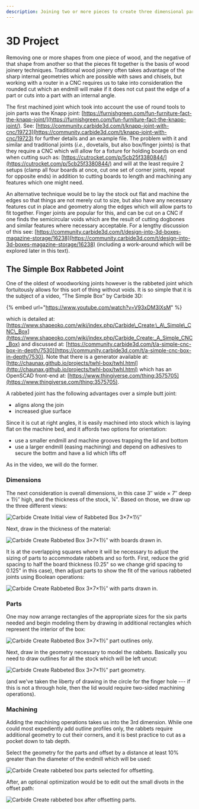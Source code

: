 ```yaml
---
description: Joining two or more pieces to create three dimensional parts.
---
```


# 3D Project

Removing one or more shapes from one piece of wood, and the negative of that shape from another so that the pieces fit together is the basis of wood joinery techniques. Traditional wood joinery often takes advantage of the sharp internal geometries which are possible with saws and chisels, but working with a router in a CNC requires us to take into consideration the rounded cut which an endmill will make if it does not cut past the edge of a part or cuts into a part with an internal angle.

The first machined joint which took into account the use of round tools to join parts was the Knapp joint: [https://furnishgreen.com/fun-furniture-fact-the-knapp-joint/](https://furnishgreen.com/fun-furniture-fact-the-knapp-joint/). See: [https://community.carbide3d.com/t/knapp-joint-with-cnc/19723](https://community.carbide3d.com/t/knapp-joint-with-cnc/19723) for further details and an example file. The problem with it and similar and traditional joints \(_i.e._, dovetails, but also box/finger joints\) is that they require a CNC which will allow for a fixture for holding boards on end when cutting such as: [https://cutrocket.com/p/5cb25f3380844/](https://cutrocket.com/p/5cb25f3380844/) and will at the least require 2 setups \(clamp all four boards at once, cut one set of corner joints, repeat for opposite ends\) in addition to cutting boards to length and machining any features which one might need.

An alternative technique would be to lay the stock out flat and machine the edges so that things are not merely cut to size, but also have any necessary features cut in place and geometry along the edges which will allow parts to fit together. Finger joints are popular for this, and can be cut on a CNC if one finds the semicircular voids which are the result of cutting dogbones and similar features where necessary acceptable. For a lengthy discussion of this see: [https://community.carbide3d.com/t/design-into-3d-boxes-magazine-storage/16238](https://community.carbide3d.com/t/design-into-3d-boxes-magazine-storage/16238) \(including a work-around which will be explored later in this text\).

## The Simple Box Rabbeted Joint

One of the oldest of woodworking joints however is the rabbeted joint which fortuitously allows for this sort of thing without voids. It is so simple that it is the subject of a video, “The Simple Box” by Carbide 3D:

{% embed url="https://www.youtube.com/watch?v=V93xDM3lXsM" %}

which is detailed at: [https://www.shapeoko.com/wiki/index.php/Carbide\_Create:\_A\_Simple\_CNC\_Box](https://www.shapeoko.com/wiki/index.php/Carbide_Create:_A_Simple_CNC_Box) and discussed at: [https://community.carbide3d.com/t/a-simple-cnc-box-in-depth/7530](https://community.carbide3d.com/t/a-simple-cnc-box-in-depth/7530). Note that there is a generator available at: [http://chaunax.github.io/projects/twhl-box/twhl.html](http://chaunax.github.io/projects/twhl-box/twhl.html) which has an OpenSCAD front-end at: [https://www.thingiverse.com/thing:3575705](https://www.thingiverse.com/thing:3575705).

A rabbeted joint has the following advantages over a simple butt joint:

* aligns along the join
* increased glue surface

Since it is cut at right angles, it is easily machined into stock which is laying flat on the machine bed, and it affords two options for orientation:

* use a smaller endmill and machine grooves trapping the lid and bottom
* use a larger endmill \(easing machining\) and depend on adhesives to secure the bottm and have a lid which lifts off

As in the video, we will do the former. 

### Dimensions

The next consideration is overall dimensions, in this case 3″ wide × 7″ deep × 1½″ high, and the thickness of the stock, ¼″. Based on those, we draw up the three different views:

![Carbide Create Initial view of Rabbeted Box 3&#xD7;7&#xD7;1&#xBD;&#x2033;](.gitbook/assets/carbide-create_rabbeted-box-with-features-3-7-1-_initialview.png)

Next, draw in the thickness of the material:

![Carbide Create Rabbeted Box 3&#xD7;7&#xD7;1&#xBD;&#x2033; with boards drawn in.](.gitbook/assets/carbide-create_rabbeted-box-with-features-3-7-1-_drawinboards.png)

It is at the overlapping squares where it will be necessary to adjust the sizing of parts to accommodate rabbets and so forth. First, reduce the grid spacing to half the board thickness \(0.25" so we change grid spacing to 0.125" in this case\), then adjust parts to show the fit of the various rabbeted joints using Boolean operations:

![Carbide Create Rabbeted Box 3&#xD7;7&#xD7;1&#xBD;&#x2033; with parts drawn in.](.gitbook/assets/carbide-create_rabbeted-box-with-features-3-7-1-_drawinparts.png)

### Parts

One may now arrange rectangles of the appropriate sizes for the six parts needed and begin modeling them by drawing in additional rectangles which represent the interior of the box:

![Carbide Create Rabbeted Box 3&#xD7;7&#xD7;1&#xBD;&#x2033; part outlines only.](.gitbook/assets/rabbeted-box-with-features-3-7-1-_partoutlinesonly.png)

Next, draw in the geometry necessary to model the rabbets. Basically you need to draw outlines for all the stock which will be left uncut:

![Carbide Create Rabbeted Box 3&#xD7;7&#xD7;1&#xBD;&#x2033; part geometry.](.gitbook/assets/carbide_create_screengrab_rabbetedbox_paths.PNG)

\(and we've taken the liberty of drawing in the circle for the finger hole --- if this is not a through hole, then the lid would require two-sided machining operations\).

### Machining

Adding the machining operations takes us into the 3rd dimension. While one could most expediently add outline profiles only, the rabbets require additional geometry to cut their corners, and it is best practice to cut as a pocket down to tab depth.

Select the geometry for the parts and offset by a distance at least 10% greater than the diameter of the endmill which will be used:

![Carbide Create rabbeted box parts selected for offsetting.](.gitbook/assets/rabbeted-box-with-features-3-7-1-_partoutlines_selected.png)

After, an optional optimization would be to edit out the small divots in the offset path:

![Carbide Create rabbeted box after offsetting parts.](.gitbook/assets/rabbeted-box-with-features-3-7-1-_partoutlines_offset.png)



